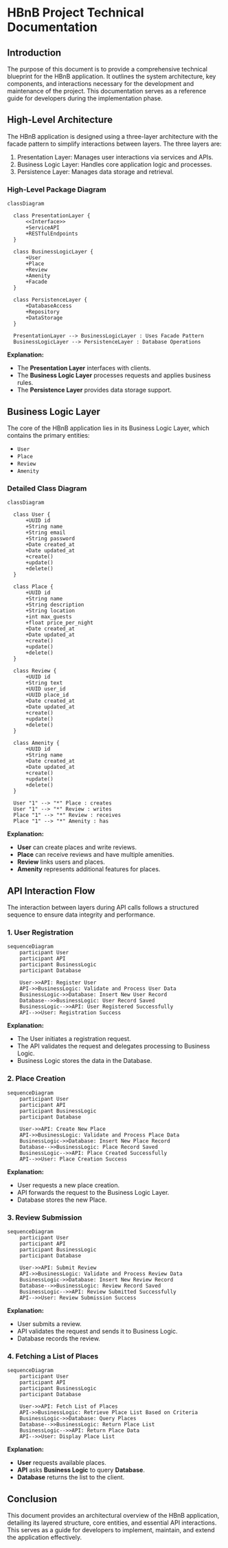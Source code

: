 # HBnB Project Technical Documentation

## Introduction

The purpose of this document is to provide a comprehensive technical blueprint for the HBnB application. It outlines the system architecture, key components, and interactions necessary for the development and maintenance of the project. This documentation serves as a reference guide for developers during the implementation phase.

## High-Level Architecture

The HBnB application is designed using a three-layer architecture with the facade pattern to simplify interactions between layers. The three layers are:

1. Presentation Layer: Manages user interactions via services and APIs.
2. Business Logic Layer: Handles core application logic and processes.
3. Persistence Layer: Manages data storage and retrieval.

### High-Level Package Diagram

```mermaid
classDiagram

  class PresentationLayer {
      <<Interface>>
      +ServiceAPI
      +RESTfulEndpoints
  }

  class BusinessLogicLayer {
      +User
      +Place
      +Review
      +Amenity
      +Facade
  }

  class PersistenceLayer {
      +DatabaseAccess
      +Repository
      +DataStorage
  }

  PresentationLayer --> BusinessLogicLayer : Uses Facade Pattern
  BusinessLogicLayer --> PersistenceLayer : Database Operations
```

**Explanation:**

- The **Presentation Layer** interfaces with clients.
- The **Business Logic Layer** processes requests and applies business rules.
- The **Persistence Layer** provides data storage support.

## Business Logic Layer

The core of the HBnB application lies in its Business Logic Layer, which contains the primary entities:

- `User`
- `Place`
- `Review`
- `Amenity`

### Detailed Class Diagram

```mermaid
classDiagram

  class User {
      +UUID id
      +String name
      +String email
      +String password
      +Date created_at
      +Date updated_at
      +create()
      +update()
      +delete()
  }

  class Place {
      +UUID id
      +String name
      +String description
      +String location
      +int max_guests
      +float price_per_night
      +Date created_at
      +Date updated_at
      +create()
      +update()
      +delete()
  }

  class Review {
      +UUID id
      +String text
      +UUID user_id
      +UUID place_id
      +Date created_at
      +Date updated_at
      +create()
      +update()
      +delete()
  }

  class Amenity {
      +UUID id
      +String name
      +Date created_at
      +Date updated_at
      +create()
      +update()
      +delete()
  }

  User "1" --> "*" Place : creates
  User "1" --> "*" Review : writes
  Place "1" --> "*" Review : receives
  Place "1" --> "*" Amenity : has
```

**Explanation:**

- **User** can create places and write reviews.
- **Place** can receive reviews and have multiple amenities.
- **Review** links users and places.
- **Amenity** represents additional features for places.

## API Interaction Flow

The interaction between layers during API calls follows a structured sequence to ensure data integrity and performance.

### 1. User Registration

```mermaid
sequenceDiagram
    participant User
    participant API
    participant BusinessLogic
    participant Database

    User->>API: Register User
    API->>BusinessLogic: Validate and Process User Data
    BusinessLogic->>Database: Insert New User Record
    Database-->>BusinessLogic: User Record Saved
    BusinessLogic-->>API: User Registered Successfully
    API-->>User: Registration Success
```

**Explanation:**

- The User initiates a registration request.
- The API validates the request and delegates processing to Business Logic.
- Business Logic stores the data in the Database.

### 2. Place Creation

```mermaid
sequenceDiagram
    participant User
    participant API
    participant BusinessLogic
    participant Database

    User->>API: Create New Place
    API->>BusinessLogic: Validate and Process Place Data
    BusinessLogic->>Database: Insert New Place Record
    Database-->>BusinessLogic: Place Record Saved
    BusinessLogic-->>API: Place Created Successfully
    API-->>User: Place Creation Success
```

**Explanation:**

- User requests a new place creation.
- API forwards the request to the Business Logic Layer.
- Database stores the new Place.

### 3. Review Submission

```mermaid
sequenceDiagram
    participant User
    participant API
    participant BusinessLogic
    participant Database

    User->>API: Submit Review
    API->>BusinessLogic: Validate and Process Review Data
    BusinessLogic->>Database: Insert New Review Record
    Database-->>BusinessLogic: Review Record Saved
    BusinessLogic-->>API: Review Submitted Successfully
    API-->>User: Review Submission Success
```

**Explanation:**

- User submits a review.
- API validates the request and sends it to Business Logic.
- Database records the review.

### 4. Fetching a List of Places

```mermaid
sequenceDiagram
    participant User
    participant API
    participant BusinessLogic
    participant Database

    User->>API: Fetch List of Places
    API->>BusinessLogic: Retrieve Place List Based on Criteria
    BusinessLogic->>Database: Query Places
    Database-->>BusinessLogic: Return Place List
    BusinessLogic-->>API: Return Place Data
    API-->>User: Display Place List
```

**Explanation:**

- **User** requests available places.
- **API** asks **Business Logic** to query **Database**.
- **Database** returns the list to the client.

## Conclusion

This document provides an architectural overview of the HBnB application, detailing its layered structure, core entities, and essential API interactions. This serves as a guide for developers to implement, maintain, and extend the application effectively.

